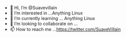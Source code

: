 - 👋 Hi, I’m @Suavevillain
- 👀 I’m interested in ...Anything Linux
- 🌱 I’m currently learning ... Anything Linux
- 💞️ I’m looking to collaborate on ...
- 📫 How to reach me ...https://twitter.com/SuaveVillain

<!---
Suavevillain/Suavevillain is a ✨ special ✨ repository because its `README.md` (this file) appears on your GitHub profile.
You can click the Preview link to take a look at your changes.
--->
